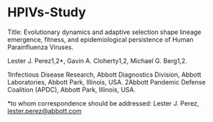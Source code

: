 # HPIVs-Study
Title: Evolutionary dynamics and adaptive selection shape lineage emergence, fitness, and epidemiological persistence of Human Parainfluenza Viruses.

Lester J. Perez1,2*, Gavin A. Cloherty1,2, Michael G. Berg1,2.

1Infectious Disease Research, Abbott Diagnostics Division, Abbott Laboratories, Abbott Park, Illinois, USA.
2Abbott Pandemic Defense Coalition (APDC), Abbott Park, Illinois, USA.

*to whom correspondence should be addressed: Lester J. Perez, lester.perez@abbott.com

